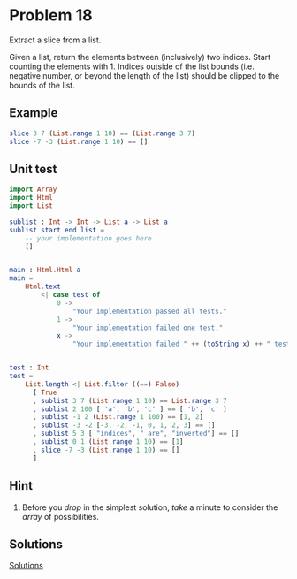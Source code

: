 # Problem 18

Extract a slice from a list.

Given a list, return the elements between \(inclusively\) two indices. Start counting the elements with 1. Indices outside of the list bounds \(i.e. negative number, or beyond the length of the list\) should be clipped to the bounds of the list.

## Example

```elm
slice 3 7 (List.range 1 10) == (List.range 3 7) 
slice -7 -3 (List.range 1 10) == []
```

## Unit test

```elm
import Array
import Html
import List

sublist : Int -> Int -> List a -> List a 
sublist start end list = 
    -- your implementation goes here
    []


main : Html.Html a 
main =
    Html.text
        <| case test of 
            0 -> 
                "Your implementation passed all tests."
            1 -> 
                "Your implementation failed one test."
            x -> 
                "Your implementation failed " ++ (toString x) ++ " tests."


test : Int
test =
    List.length <| List.filter ((==) False)
      [ True
      , sublist 3 7 (List.range 1 10) == List.range 3 7
      , sublist 2 100 [ 'a', 'b', 'c' ] == [ 'b', 'c' ]
      , sublist -1 2 (List.range 1 100) == [1, 2]
      , sublist -3 -2 [-3, -2, -1, 0, 1, 2, 3] == []
      , sublist 5 3 [ "indices", " are", "inverted"] == []
      , sublist 0 1 (List.range 1 10) == [1]
      , slice -7 -3 (List.range 1 10) == []
      ]
```

## Hint

1. Before you _drop_ in the simplest solution, _take_ a minute to consider the _array_ of possibilities.

## Solutions

[Solutions](../s/s18.md)

